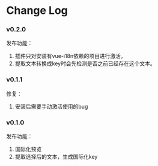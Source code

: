 # Change Log

### v0.2.0
发布功能：
1. 插件只对安装有vue-i18n依赖的项目进行激活。
2. 提取文本转换成key时会先检测是否之前已经存在这个文本。

### v0.1.1
修复：
1. 安装后需要手动激活使用的bug

### v0.1.0
发布功能：
1. 国际化预览  
2. 提取选择后的文本，生成国际化key  